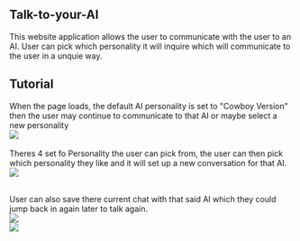 ## Talk-to-your-AI

This website application allows the user to communicate with the user to an AI. User can pick which personality it will inquire which will communicate to the user in a unquie way. 

## Tutorial

When the page loads, the default AI personality is set to "Cowboy Version" then the user may continue to communicate to that AI or maybe select a new personality
<br>
<img src='https://github.com/CreefordSanchez/picture-storage/blob/main/talk-to-your-ai%20img/main-page.png?raw=true'>
<br>
<br>
Theres 4 set fo Personality the user can pick from, the user can then pick which personality they like and it will set up a new conversation for that AI.
<br>
<img src='https://github.com/CreefordSanchez/picture-storage/blob/main/talk-to-your-ai%20img/personality-selection.png?raw=true'>
<br>
<br>

User can also save there current chat with that said AI which they could jump back in again later to talk again.
<br>
<img src='https://github.com/CreefordSanchez/picture-storage/blob/main/talk-to-your-ai%20img/save-new-chat.png?raw=true'>
<br>
<img src='https://github.com/CreefordSanchez/picture-storage/blob/main/talk-to-your-ai%20img/history.png?raw=true'>
<br>
<br>
